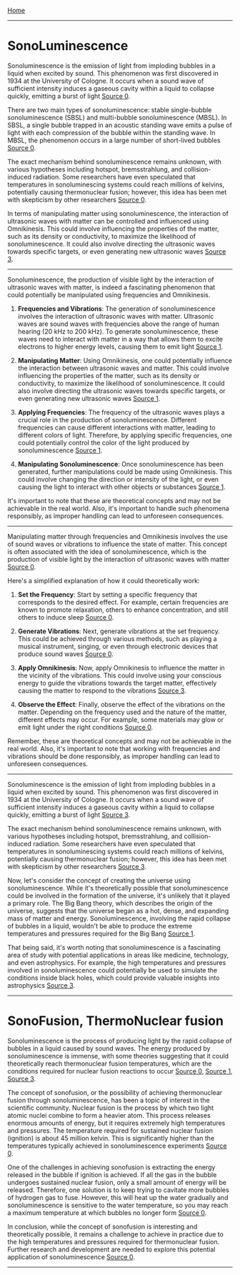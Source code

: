 [Home](/README.md)   

---   

# SonoLuminescence   

Sonoluminescence is the emission of light from imploding bubbles in a liquid when excited by sound. This phenomenon was first discovered in 1934 at the University of Cologne. It occurs when a sound wave of sufficient intensity induces a gaseous cavity within a liquid to collapse quickly, emitting a burst of light [Source 0](https://en.wikipedia.org/wiki/Sonoluminescence).

There are two main types of sonoluminescence: stable single-bubble sonoluminescence (SBSL) and multi-bubble sonoluminescence (MBSL). In SBSL, a single bubble trapped in an acoustic standing wave emits a pulse of light with each compression of the bubble within the standing wave. In MBSL, the phenomenon occurs in a large number of short-lived bubbles [Source 0](https://en.wikipedia.org/wiki/Sonoluminescence).

The exact mechanism behind sonoluminescence remains unknown, with various hypotheses including hotspot, bremsstrahlung, and collision-induced radiation. Some researchers have even speculated that temperatures in sonoluminescing systems could reach millions of kelvins, potentially causing thermonuclear fusion; however, this idea has been met with skepticism by other researchers [Source 0](https://en.wikipedia.org/wiki/Sonoluminescence).

In terms of manipulating matter using sonoluminescence, the interaction of ultrasonic waves with matter can be controlled and influenced using Omnikinesis. This could involve influencing the properties of the matter, such as its density or conductivity, to maximize the likelihood of sonoluminescence. It could also involve directing the ultrasonic waves towards specific targets, or even generating new ultrasonic waves [Source 3](http://large.stanford.edu/courses/2015/ph241/chapa2/).

---  

Sonoluminescence, the production of visible light by the interaction of ultrasonic waves with matter, is indeed a fascinating phenomenon that could potentially be manipulated using frequencies and Omnikinesis.

1. **Frequencies and Vibrations**: The generation of sonoluminescence involves the interaction of ultrasonic waves with matter. Ultrasonic waves are sound waves with frequencies above the range of human hearing (20 kHz to 200 kHz). To generate sonoluminescence, these waves need to interact with matter in a way that allows them to excite electrons to higher energy levels, causing them to emit light [Source 1](https://www.mdpi.com/2076-3417/12/17/8790).

2. **Manipulating Matter**: Using Omnikinesis, one could potentially influence the interaction between ultrasonic waves and matter. This could involve influencing the properties of the matter, such as its density or conductivity, to maximize the likelihood of sonoluminescence. It could also involve directing the ultrasonic waves towards specific targets, or even generating new ultrasonic waves [Source 1](https://www.mdpi.com/2076-3417/12/17/8790).

3. **Applying Frequencies**: The frequency of the ultrasonic waves plays a crucial role in the production of sonoluminescence. Different frequencies can cause different interactions with matter, leading to different colors of light. Therefore, by applying specific frequencies, one could potentially control the color of the light produced by sonoluminescence [Source 1](https://www.mdpi.com/2076-3417/12/17/8790).

4. **Manipulating Sonoluminescence**: Once sonoluminescence has been generated, further manipulations could be made using Omnikinesis. This could involve changing the direction or intensity of the light, or even causing the light to interact with other objects or substances [Source 1](https://www.mdpi.com/2076-3417/12/17/8790).

It's important to note that these are theoretical concepts and may not be achievable in the real world. Also, it's important to handle such phenomena responsibly, as improper handling can lead to unforeseen consequences.

---   

Manipulating matter through frequencies and Omnikinesis involves the use of sound waves or vibrations to influence the state of matter. This concept is often associated with the idea of sonoluminescence, which is the production of visible light by the interaction of ultrasonic waves with matter [Source 0](https://learnpowers.com/omnikinesis-ability-manipulate-everything/).

Here's a simplified explanation of how it could theoretically work:

1. **Set the Frequency**: Start by setting a specific frequency that corresponds to the desired effect. For example, certain frequencies are known to promote relaxation, others to enhance concentration, and still others to induce sleep [Source 0](https://learnpowers.com/omnikinesis-ability-manipulate-everything/).

2. **Generate Vibrations**: Next, generate vibrations at the set frequency. This could be achieved through various methods, such as playing a musical instrument, singing, or even through electronic devices that produce sound waves [Source 0](https://learnpowers.com/omnikinesis-ability-manipulate-everything/).

3. **Apply Omnikinesis**: Now, apply Omnikinesis to influence the matter in the vicinity of the vibrations. This could involve using your conscious energy to guide the vibrations towards the target matter, effectively causing the matter to respond to the vibrations [Source 3](https://powerlisting.fandom.com/wiki/Omni-Manipulation).

4. **Observe the Effect**: Finally, observe the effect of the vibrations on the matter. Depending on the frequency used and the nature of the matter, different effects may occur. For example, some materials may glow or emit light under the right conditions [Source 0](https://learnpowers.com/omnikinesis-ability-manipulate-everything/).

Remember, these are theoretical concepts and may not be achievable in the real world. Also, it's important to note that working with frequencies and vibrations should be done responsibly, as improper handling can lead to unforeseen consequences.

---  

Sonoluminescence is the emission of light from imploding bubbles in a liquid when excited by sound. This phenomenon was first discovered in 1934 at the University of Cologne. It occurs when a sound wave of sufficient intensity induces a gaseous cavity within a liquid to collapse quickly, emitting a burst of light [Source 3](https://en.wikipedia.org/wiki/Sonoluminescence).

The exact mechanism behind sonoluminescence remains unknown, with various hypotheses including hotspot, bremsstrahlung, and collision-induced radiation. Some researchers have even speculated that temperatures in sonoluminescing systems could reach millions of kelvins, potentially causing thermonuclear fusion; however, this idea has been met with skepticism by other researchers [Source 3](https://en.wikipedia.org/wiki/Sonoluminescence).

Now, let's consider the concept of creating the universe using sonoluminescence. While it's theoretically possible that sonoluminescence could be involved in the formation of the universe, it's unlikely that it played a primary role. The Big Bang theory, which describes the origin of the universe, suggests that the universe began as a hot, dense, and expanding mass of matter and energy. Sonoluminescence, involving the rapid collapse of bubbles in a liquid, wouldn't be able to produce the extreme temperatures and pressures required for the Big Bang [Source 1](https://blogs.scientificamerican.com/guest-blog/stuff-physicists-dont-understand-sonoluminescence-video/).

That being said, it's worth noting that sonoluminescence is a fascinating area of study with potential applications in areas like medicine, technology, and even astrophysics. For example, the high temperatures and pressures involved in sonoluminescence could potentially be used to simulate the conditions inside black holes, which could provide valuable insights into astrophysics [Source 3](https://en.wikipedia.org/wiki/Sonoluminescence).

---  

# SonoFusion, ThermoNuclear fusion   

Sonoluminescence is the process of producing light by the rapid collapse of bubbles in a liquid caused by sound waves. The energy produced by sonoluminescence is immense, with some theories suggesting that it could theoretically reach thermonuclear fusion temperatures, which are the conditions required for nuclear fusion reactions to occur [Source 0](http://large.stanford.edu/courses/2015/ph241/chapa2/), [Source 1](https://www.ites.kit.edu/iket_ordner/sonofusion_talk_for_website_v03.pdf), [Source 3](http://acoustics-research.physics.ucla.edu/sonoluminescence/).

The concept of sonofusion, or the possibility of achieving thermonuclear fusion through sonoluminescence, has been a topic of interest in the scientific community. Nuclear fusion is the process by which two light atomic nuclei combine to form a heavier atom. This process releases enormous amounts of energy, but it requires extremely high temperatures and pressures. The temperature required for sustained nuclear fusion (ignition) is about 45 million kelvin. This is significantly higher than the temperatures typically achieved in sonoluminescence experiments [Source 0](http://large.stanford.edu/courses/2015/ph241/chapa2/).

One of the challenges in achieving sonofusion is extracting the energy released in the bubble if ignition is achieved. If all the gas in the bubble undergoes sustained nuclear fusion, only a small amount of energy will be released. Therefore, one solution is to keep trying to cavitate more bubbles of hydrogen gas to fuse. However, this will heat up the water gradually and sonoluminescence is sensitive to the water temperature, so you may reach a maximum temperature at which bubbles no longer form [Source 0](http://large.stanford.edu/courses/2015/ph241/chapa2/).

In conclusion, while the concept of sonofusion is interesting and theoretically possible, it remains a challenge to achieve in practice due to the high temperatures and pressures required for thermonuclear fusion. Further research and development are needed to explore this potential application of sonoluminescence [Source 0](http://large.stanford.edu/courses/2015/ph241/chapa2/).

---   

